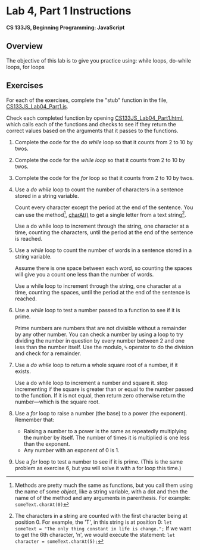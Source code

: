 <h1>Lab 4, Part 1 Instructions</h1>

**CS 133JS, Beginning Programming: JavaScript**

## Overview

The objective of this lab is to give you practice using:  while loops, do-while loops, for loops 

## Exercises

For each of the exercises, complete the "stub" function in the file, [CS133JS_Lab04_Part1.js](https://lcc-cit.github.io/CS133JS-CourseMaterials/Labs/Lab04/CS133JS_Lab04_Part1.js).

Check each completed function by opening  [CS133JS_Lab04_Part1.html](https://lcc-cit.github.io/CS133JS-CourseMaterials/Labs/Lab04/CS133JS_Lab04_Part1.html), which calls each of the functions and checks to see if they return the correct values based on the arguments that it passes to the functions.

1. Complete the code for the *do while* loop so that it counts from 2 to 10 by twos.

2. Complete the code for the *while loop* so that it counts from 2 to 10 by twos.

3. Complete the code for the *for* loop so that it counts from 2 to 10 by twos.

4. Use a *do while* loop to count the number of characters in a sentence stored in a string variable.

   Count every character except the period at the end of the sentence. You can use the method[^1], [charAt()](https://www.w3schools.com/jsref/jsref_charat.asp) to get a single letter from a text string[^2].

   Use a do while loop to increment through the string, one character at a time, counting the characters, until the period at the end of the sentence is reached.

5. Use a *while* loop to count the number of words in a sentence stored in a string variable.

   Assume there is one space between each word, so counting the spaces will give you a count one less than the number of words. 

   Use a while loop to increment through the string, one character at a time, counting the spaces, until the period at the end of the sentence is reached.

6. Use a *while* loop to test a number passed to a function to see if it is prime.

   Prime numbers are numbers that are not divisible without a remainder by any other number. You can check a number by using a loop to try dividing the number in question by every number between 2 and one less than the number itself. Use the modulo, `%` operator to do the division and check for a remainder.

7. Use a *do while* loop to return a whole square root of a number, if it exists.

   Use a do while loop to increment a number and square it. stop incrementing if the square is greater than or equal to the number passed to the function. If it is not equal, then return zero otherwise return the number&mdash;which is the square root.

8. Use a *for* loop to raise a number (the base) to a power (the exponent). Remember that:

   - Raising a number to a power is the same as repeatedly multiplying the number by itself. The number of times it is multiplied is one less than the exponent.
   - Any number with an exponent of 0 is 1.

9. Use a *for* loop to test a number to see if it is prime. (This is the same problem as exercise 6, but you will solve it with a for loop this time.)


[^1]: Methods are pretty much the same as functions, but you call them using the name of some *object*, like a string variable, with a dot and then the name of of the method and any arguments in parenthesis. For example: `someText.charAt(0)`
[^2]: The characters in a string are counted with the first character being at position 0. For example, the 'T', in this string is at position 0: `let someText = "The only thing constant in life is change.";` If we want to get the 6th character, 'n', we would execute the statement: `let character = someText.charAt(5);`


